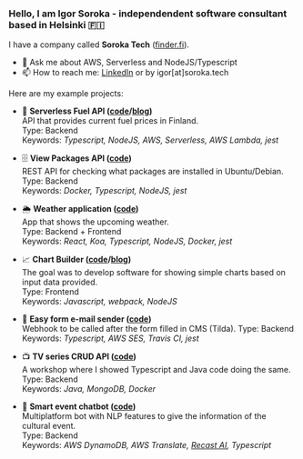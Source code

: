 ### Hello, I am Igor Soroka - independendent software consultant based in Helsinki 🇫🇮

I have a company called **Soroka Tech** ([finder.fi](https://www.finder.fi/IT-konsultointi+IT-palvelut/Soroka+Tech/Helsingfors/yhteystiedot/3489403)). 

- 💬 Ask me about AWS, Serverless and NodeJS/Typescript
- 📫 How to reach me: [LinkedIn](https://www.linkedin.com/in/igor-soroka) or by igor[at]soroka.tech

Here are my example projects:
- 🚙 **Serverless Fuel API ([code](https://github.com/Grenguar/fuel-api-finland-serverless)/[blog](https://medium.com/@igorsoroka/building-serverless-fuel-api-part-i-13c59bcbf318))**<br/>
API that provides current fuel prices in Finland.<br/> 
Type: Backend<br/>
Keywords: _Typescript, NodeJS, AWS, Serverless, AWS Lambda, jest_<br/>

- 🗄 **View Packages API ([code](https://github.com/Grenguar/view-packages-api))**<br/>
REST API for checking what packages are installed in Ubuntu/Debian.<br/>
Type: Backend<br/>
Keywords: _Docker, Typescript, NodeJS, jest_<br/>

- 🌦 **Weather application ([code](https://github.com/Grenguar/weather-app-exercise))**<br/>
App that shows the upcoming weather.<br/>
Type: Backend + Frontend<br/>
Keywords: _React, Koa, Typescript, NodeJS, Docker, jest_<br/>

- 📈 **Chart Builder ([code](https://github.com/Grenguar/chart-builder-js)/[blog](https://medium.com/@igorsoroka/web-app-contest-in-a-week-take-aways-and-thoughts-1e7987c0878d))**<br/>
The goal was to develop software for showing simple charts based on input data provided.<br/>
Type: Frontend<br/>
Keywords: _Javascript, webpack, NodeJS_<br/>

- 📨 **Easy form e-mail sender ([code](https://github.com/Grenguar/easy-form-email-sender))**<br/>
Webhook to be called after the form filled in CMS (Tilda).
Type: Backend
Keywords: _Typescript, AWS SES, Travis CI, jest_

- 📺 **TV series CRUD API ([code](https://github.com/Grenguar/ts-java-api-workshop))**<br/>
A workshop where I showed Typescript and Java code doing the same.<br/>
Type: Backend<br/>
Keywords: _Java, MongoDB, Docker_<br/>

- 🤖 **Smart event chatbot ([code](https://github.com/Grenguar/event-chatbot-api-ts))**<br/>
Multiplatform bot with NLP features to give the information of the cultural event.<br/>
Type: Backend<br/>
Keywords: _AWS DynamoDB, AWS Translate, [Recast AI](https://cai.tools.sap/), Typescript_<br/>

